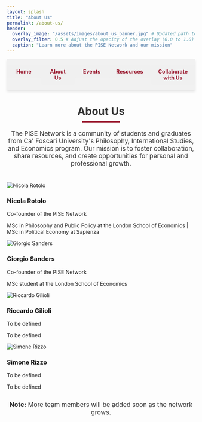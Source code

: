 ```yaml
---
layout: splash
title: "About Us"
permalink: /about-us/
header:
  overlay_image: "/assets/images/about_us_banner.jpg" # Updated path to banner image
  overlay_filter: 0.5 # Adjust the opacity of the overlay (0.0 to 1.0)
  caption: "Learn more about the PISE Network and our mission"
---
```


<nav class="custom-nav">
  <ul>
    <li><a href="{{ site.baseurl }}/">Home</a></li>
    <li><a href="{{ site.baseurl }}/about-us/">About Us</a></li>
    <li><a href="{{ site.baseurl }}/events/">Events</a></li>
    <li><a href="{{ site.baseurl }}/resources/">Resources</a></li>
    <li><a href="{{ site.baseurl }}/collaborate/">Collaborate with Us</a></li>
  </ul>
</nav>

<!-- Add the section title and divider -->
<div class="team-section">
  <h2>About Us</h2>
  <hr>
  <p style="text-align: center; font-size: 1.2em; color: #333; margin-top: 20px;">
    The PISE Network is a community of students and graduates from Ca' Foscari University's Philosophy, International Studies, and Economics program. Our mission is to foster collaboration, share resources, and create opportunities for personal and professional growth.
  </p>
</div>

<div class="board-member-container">
  <div class="board-member">
    <div class="board-card">
      <div class="board-card-front">
        <img src="{{ site.baseurl }}/assets/images/nicola_rotolo.jpg" alt="Nicola Rotolo">
        <h3>Nicola Rotolo</h3>
        <p class="board-position">Co-founder of the PISE Network</p>
      </div>
      <div class="board-card-back">
        <p>MSc in Philosophy and Public Policy at the London School of Economics | MSc in Political Economy at Sapienza</p>
        <div class="social-links">
          <a href="https://www.linkedin.com/in/nicolarotolo/" target="_blank"><i class="fab fa-linkedin"></i></a>
          <a href="https://www.instagram.com/nicola.rotolo/profilecard/?igsh=MTJ2MDhjZXhmOTBu" target="_blank"><i class="fab fa-instagram"></i></a>
        </div>
      </div>
    </div>
  </div>

  <div class="board-member">
    <div class="board-card">
      <div class="board-card-front">
        <img src="{{ site.baseurl }}/assets/images/giorgio_sanders.jpg" alt="Giorgio Sanders">
        <h3>Giorgio Sanders</h3>
        <p class="board-position">Co-founder of the PISE Network</p>
      </div>
      <div class="board-card-back">
        <p>MSc student at the London School of Economics</p>
        <div class="social-links">
          <a href="https://www.linkedin.com/in/giorgio-sanders-/" target="_blank"><i class="fab fa-linkedin"></i></a>
          <a href="https://www.instagram.com/giorgio_sanders?utm_source=ig_web_button_share_sheet&igsh=ZDNlZDc0MzIxNw==" target="_blank"><i class="fab fa-instagram"></i></a>
        </div>
      </div>
    </div>
  </div>

  <div class="board-member">
    <div class="board-card">
      <div class="board-card-front">
        <img src="{{ site.baseurl }}/assets/images/riccardo_gilioli.jpg" alt="Riccardo Gilioli">
        <h3>Riccardo Gilioli</h3>
        <p class="board-position">To be defined</p>
      </div>
      <div class="board-card-back">
        <p>To be defined</p>
        <div class="social-links">
          <!-- Social links can be added here -->
        </div>
      </div>
    </div>
  </div>

  <div class="board-member">
    <div class="board-card">
      <div class="board-card-front">
        <img src="{{ site.baseurl }}/assets/images/simone_rizzo.jpg" alt="Simone Rizzo">
        <h3>Simone Rizzo</h3>
        <p class="board-position">To be defined</p>
      </div>
      <div class="board-card-back">
        <p>To be defined</p>
        <div class="social-links">
          <!-- Social links can be added here -->
        </div>
      </div>
    </div>
  </div>
</div>

<div class="note" style="text-align: center; font-size: 1.2em; color: #333; margin-top: 30px;">
  <strong>Note:</strong> More team members will be added soon as the network grows.
</div>

<style>
.custom-nav {
  display: flex;
  justify-content: space-evenly;
  align-items: center;
  width: 100%;
  position: sticky;
  top: 0;
  background-color: rgba(240, 240, 240, 0.9);
  padding: 15px 0;
  box-shadow: 0px 4px 6px rgba(0, 0, 0, 0.1);
  z-index: 10;
}
.custom-nav ul {
  display: flex;
  width: 100%;
  list-style: none;
  margin: 0;
  padding: 0;
}
.custom-nav li {
  flex: 1;
  text-align: center;
}
.custom-nav a {
  display: block;
  color: #9b1c31; 
  font-size: 1em; /* Adjusted to match the other pages */
  background-color: rgba(240, 240, 240, 0.9);
  text-decoration: none;
  padding: 10px 20px;
  margin: 0;
  border-radius: 5px;
  font-weight: bold;
  transition: background-color 0.3s, transform 0.2s;
}
.custom-nav a:hover {
  background-color: #e3c8c1;
  transform: scale(1.05);
}

.team-section {
  text-align: center;
  margin-bottom: 40px;
}

.team-section h2 {
  font-size: 2em;
  font-weight: bold;
  color: #333;
  margin-bottom: 10px;
}

.team-section hr {
  width: 100px; /* Length of the dividing line */
  height: 3px;
  background-color: #9b1c31;
  border: none;
  margin: 0 auto; /* Center the line */
}

.content-container {
  padding: 20px;
  line-height: 1.6;
  font-size: 1.1em;
}

.involvement-option {
  margin-bottom: 15px;
  padding: 10px;
  background-color: #f9f9f9;
  border-left: 4px solid #9b1c31;
  box-shadow: 0 4px 8px rgba(0, 0, 0, 0.1);
}
</style>
